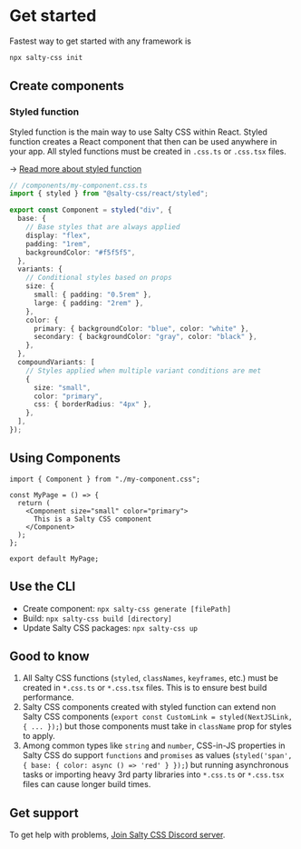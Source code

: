 # Get started

Fastest way to get started with any framework is

```bash
npx salty-css init
```

## Create components

### Styled function

Styled function is the main way to use Salty CSS within React. Styled function creates a React component that then can be used anywhere in your app. All styled functions must be created in `.css.ts` or `.css.tsx` files.

→ [Read more about styled function](/docs/api/styled/)

```ts
// /components/my-component.css.ts
import { styled } from "@salty-css/react/styled";

export const Component = styled("div", {
  base: {
    // Base styles that are always applied
    display: "flex",
    padding: "1rem",
    backgroundColor: "#f5f5f5",
  },
  variants: {
    // Conditional styles based on props
    size: {
      small: { padding: "0.5rem" },
      large: { padding: "2rem" },
    },
    color: {
      primary: { backgroundColor: "blue", color: "white" },
      secondary: { backgroundColor: "gray", color: "black" },
    },
  },
  compoundVariants: [
    // Styles applied when multiple variant conditions are met
    {
      size: "small",
      color: "primary",
      css: { borderRadius: "4px" },
    },
  ],
});
```

## Using Components

```tsx
import { Component } from "./my-component.css";

const MyPage = () => {
  return (
    <Component size="small" color="primary">
      This is a Salty CSS component
    </Component>
  );
};

export default MyPage;
```

## Use the CLI

- Create component: `npx salty-css generate [filePath]`
- Build: `npx salty-css build [directory]`
- Update Salty CSS packages: `npx salty-css up`

## Good to know

1. All Salty CSS functions (`styled`, `classNames`, `keyframes`, etc.) must be created in `*.css.ts` or `*.css.tsx` files. This is to ensure best build performance.
2. Salty CSS components created with styled function can extend non Salty CSS components (`export const CustomLink = styled(NextJSLink, { ... });`) but those components must take in `className` prop for styles to apply.
3. Among common types like `string` and `number`, CSS-in-JS properties in Salty CSS do support `functions` and `promises` as values (`styled('span', { base: { color: async () => 'red' } });`) but running asynchronous tasks or importing heavy 3rd party libraries into `*.css.ts` or `*.css.tsx` files can cause longer build times.

## Get support

To get help with problems, [Join Salty CSS Discord server](https://discord.gg/R6kr4KxMhP).
